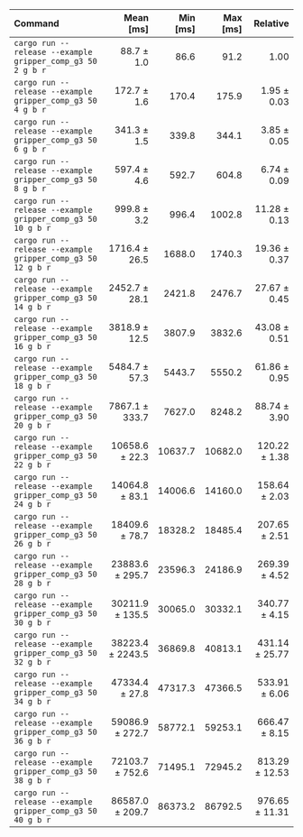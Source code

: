 | Command | Mean [ms] | Min [ms] | Max [ms] | Relative |
|:---|---:|---:|---:|---:|
| `cargo run --release --example gripper_comp_g3 50 2 g b r` | 88.7 ± 1.0 | 86.6 | 91.2 | 1.00 |
| `cargo run --release --example gripper_comp_g3 50 4 g b r` | 172.7 ± 1.6 | 170.4 | 175.9 | 1.95 ± 0.03 |
| `cargo run --release --example gripper_comp_g3 50 6 g b r` | 341.3 ± 1.5 | 339.8 | 344.1 | 3.85 ± 0.05 |
| `cargo run --release --example gripper_comp_g3 50 8 g b r` | 597.4 ± 4.6 | 592.7 | 604.8 | 6.74 ± 0.09 |
| `cargo run --release --example gripper_comp_g3 50 10 g b r` | 999.8 ± 3.2 | 996.4 | 1002.8 | 11.28 ± 0.13 |
| `cargo run --release --example gripper_comp_g3 50 12 g b r` | 1716.4 ± 26.5 | 1688.0 | 1740.3 | 19.36 ± 0.37 |
| `cargo run --release --example gripper_comp_g3 50 14 g b r` | 2452.7 ± 28.1 | 2421.8 | 2476.7 | 27.67 ± 0.45 |
| `cargo run --release --example gripper_comp_g3 50 16 g b r` | 3818.9 ± 12.5 | 3807.9 | 3832.6 | 43.08 ± 0.51 |
| `cargo run --release --example gripper_comp_g3 50 18 g b r` | 5484.7 ± 57.3 | 5443.7 | 5550.2 | 61.86 ± 0.95 |
| `cargo run --release --example gripper_comp_g3 50 20 g b r` | 7867.1 ± 333.7 | 7627.0 | 8248.2 | 88.74 ± 3.90 |
| `cargo run --release --example gripper_comp_g3 50 22 g b r` | 10658.6 ± 22.3 | 10637.7 | 10682.0 | 120.22 ± 1.38 |
| `cargo run --release --example gripper_comp_g3 50 24 g b r` | 14064.8 ± 83.1 | 14006.6 | 14160.0 | 158.64 ± 2.03 |
| `cargo run --release --example gripper_comp_g3 50 26 g b r` | 18409.6 ± 78.7 | 18328.2 | 18485.4 | 207.65 ± 2.51 |
| `cargo run --release --example gripper_comp_g3 50 28 g b r` | 23883.6 ± 295.7 | 23596.3 | 24186.9 | 269.39 ± 4.52 |
| `cargo run --release --example gripper_comp_g3 50 30 g b r` | 30211.9 ± 135.5 | 30065.0 | 30332.1 | 340.77 ± 4.15 |
| `cargo run --release --example gripper_comp_g3 50 32 g b r` | 38223.4 ± 2243.5 | 36869.8 | 40813.1 | 431.14 ± 25.77 |
| `cargo run --release --example gripper_comp_g3 50 34 g b r` | 47334.4 ± 27.8 | 47317.3 | 47366.5 | 533.91 ± 6.06 |
| `cargo run --release --example gripper_comp_g3 50 36 g b r` | 59086.9 ± 272.7 | 58772.1 | 59253.1 | 666.47 ± 8.15 |
| `cargo run --release --example gripper_comp_g3 50 38 g b r` | 72103.7 ± 752.6 | 71495.1 | 72945.2 | 813.29 ± 12.53 |
| `cargo run --release --example gripper_comp_g3 50 40 g b r` | 86587.0 ± 209.7 | 86373.2 | 86792.5 | 976.65 ± 11.31 |
